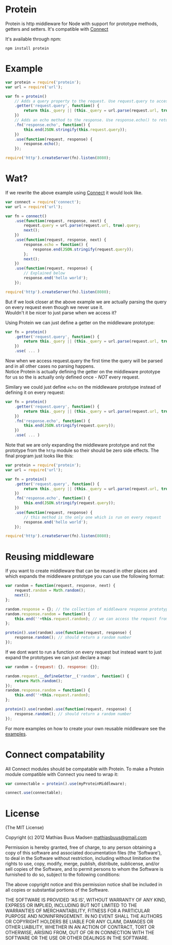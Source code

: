 # Protein

Protein is http middleware for Node with support for prototype methods, getters and setters. It's compatible with [Connect](https://github.com/senchalabs/connect)

It's available through npm:

	npm install protein

# Example

``` js
var protein = require('protein');
var url = require('url');

var fn = protein()
	// Adds a query property to the request. Use request.query to access the parsed query
	.getter('request.query', function() {
		return this._query || (this._query = url.parse(request.url, true).query);
	})
	// Adds an echo method to the response. Use response.echo() to return the query
	.fn('response.echo', function() {		
		this.end(JSON.stringify(this.request.query));
	})
	.use(function(request, response) {
		response.echo();
	});

require('http').createServer(fn).listen(8080);
```

# Wat?

If we rewrite the above example using [Connect](https://github.com/senchalabs/connect) it would look like.

``` js
var connect = require('connect');
var url = require('url');

var fn = connect()
	.use(function(request, response, next) {
		request.query = url.parse(request.url, true).query;
		next();
	})
	.use(function(request, response, next) {
		response.echo = function() {
			response.end(JSON.stringify(request.query));
		};
		next();
	})
	.use(function(request, response) {
		// Explained below
		response.end('hello world');
	});

require('http').createServer(fn).listen(8080);
```

But if we look closer at the above example we are actually parsing the query on every request even though we never use it.  
Wouldn't it be nicer to just parse when we access it?

Using Protein we can just define a getter on the middleware prototype:

``` js
var fn = protein()
	.getter('request.query', function() {
		return this._query || (this._query = url.parse(request.url, true).query);
	})
	.use( ... )
```

Now when we access request.query the first time the query will be parsed and in all other cases no parsing happens.  
Notice Protein is actually defining the getter on the middleware prototype for us so the is actually only defined once - *NOT* every request.

Similary we could just define `echo` on the middleware prototype instead of defining it on every request:

``` js
var fn = protein()
	.getter('request.query', function() {
		return this._query || (this._query = url.parse(request.url, true).query);
	})
	.fn('response.echo', function() {
		this.end(JSON.stringify(request.query));
	})
	.use( ... )
```

Note that we are only expanding the middleware prototype and not the prototype from the `http` module so their should be zero side effects.
The final program just looks like this:

``` js
var protein = require('protein');
var url = require('url');

var fn = protein()
	.getter('request.query', function() {
		return this._query || (this._query = url.parse(request.url, true).query);
	})
	.fn('response.echo', function() {
		this.end(JSON.stringify(request.query));
	})
	.use(function(request, response) {
		// this method is the only one which is run on every request
		response.end('hello world');
	});

require('http').createServer(fn).listen(8080);
```

# Reusing middleware

If you want to create middleware that can be reused in other places and which expands the middleware prototype you can use the following format:

``` js
var random = function(request, response, next) {
	request.random = Math.random();
	next();
};

random.response = {}; // the collection of middleware response prototype methods
random.response.random = function() {
	this.end(''+this.request.random); // we can access the request from the response using this.request	
};

protein().use(random).use(function(request, response) {
	response.random(); // should return a random number
});
```

If we dont want to run a function on every request but instead want to just expand the prototypes we can just declare a map:

``` js
var random = {request: {}, response: {}};

random.request.__defineGetter__('random', function() {
	return Math.random();
});
random.response.random = function() {
	this.end(''+this.request.random);
};

protein().use(random).use(function(request, response) {
	response.random(); // should return a random number
});
```

For more examples on how to create your own reusable middleware see the [examples](https://github.com/mafintosh/Protein/tree/master/examples).

# Connect compatability

All Connect modules should be compatable with Protein. To make a Protein module compatible with Connect you need to wrap it:

``` js
var connectable = protein().use(myProteinMiddleware);

connect.use(connectable);
```

# License

(The MIT License)

Copyright (c) 2012 Mathias Buus Madsen <mathiasbuus@gmail.com>

Permission is hereby granted, free of charge, to any person obtaining a copy of this software and associated documentation files (the 'Software'), to deal in the Software without restriction, including without limitation the rights to use, copy, modify, merge, publish, distribute, sublicense, and/or sell copies of the Software, and to permit persons to whom the Software is furnished to do so, subject to the following conditions:

The above copyright notice and this permission notice shall be included in all copies or substantial portions of the Software.

THE SOFTWARE IS PROVIDED 'AS IS', WITHOUT WARRANTY OF ANY KIND, EXPRESS OR IMPLIED, INCLUDING BUT NOT LIMITED TO THE WARRANTIES OF MERCHANTABILITY, FITNESS FOR A PARTICULAR PURPOSE AND NONINFRINGEMENT. IN NO EVENT SHALL THE AUTHORS OR COPYRIGHT HOLDERS BE LIABLE FOR ANY CLAIM, DAMAGES OR OTHER LIABILITY, WHETHER IN AN ACTION OF CONTRACT, TORT OR OTHERWISE, ARISING FROM, OUT OF OR IN CONNECTION WITH THE SOFTWARE OR THE USE OR OTHER DEALINGS IN THE SOFTWARE.
